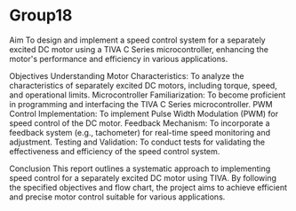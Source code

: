 # Group18
Aim
To design and implement a speed control system for a separately excited DC motor using a TIVA C Series microcontroller, enhancing the motor's performance and efficiency in various applications.

Objectives
Understanding Motor Characteristics: To analyze the characteristics of separately excited DC motors, including torque, speed, and operational limits.
Microcontroller Familiarization: To become proficient in programming and interfacing the TIVA C Series microcontroller.
PWM Control Implementation: To implement Pulse Width Modulation (PWM) for speed control of the DC motor.
Feedback Mechanism: To incorporate a feedback system (e.g., tachometer) for real-time speed monitoring and adjustment.
Testing and Validation: To conduct tests for validating the effectiveness and efficiency of the speed control system.

Conclusion
This report outlines a systematic approach to implementing speed control for a separately excited DC motor using TIVA. By following the specified objectives and flow chart, the project aims to achieve efficient and precise motor control suitable for various applications.
